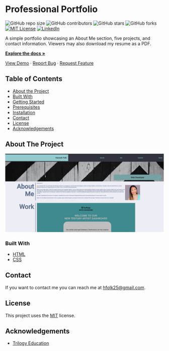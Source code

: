 # Professional Portfolio
![GitHub repo size](https://img.shields.io/github/repo-size/hannahfolk/professional-portfolio)
![GitHub contributors](https://img.shields.io/github/contributors/hannahfolk/professional-portfolio)
![GitHub stars](https://img.shields.io/github/stars/hannahfolk/professional-portfolio?style=social)
![GitHub forks](https://img.shields.io/github/forks/hannahfolk/professional-portfolio?style=social)
[![MIT License][license-shield]][license-url]
[![LinkedIn][linkedin-shield]][linkedin-url]
    
A simple portfolio showcasing an About Me section, five projects, and contact information. Viewers may also download my resume as a PDF.
    
<a href="https://github.com/hannahfolk/professional-portfolio"><strong>Explore the docs »</strong></a>
    
<a href="https://hannahfolk/github.io/professional-portfolio">View Demo</a>
·
<a href="https://github.com/hannahfolk/professional-portfolio/issues">Report Bug</a>
·
<a href="https://github.com/hannahfolk/professional-portfolio/issues">Request Feature</a>
    
## Table of Contents
    
* [About the Project](#about-the-project)
* [Built With](#built-with)
* [Getting Started](#getting-started)
* [Prerequisites](#prerequisites)
* [Installation](#installation)
* [Contact](#contact)
* [License](#license)
* [Acknowledgements](#acknowledgements)
    
## About The Project
    
[![Product Name Screen Shot][product-screenshot]](https://hannahfolk.github.io/professional-portfolio)


### Built With
      
* [HTML]()
* [CSS]()    
    
## Contact
    
If you want to contact me you can reach me at [hfolk25@gmail.com](hfolk25@gmail.com).
    
    
## License
        
This project uses the [MIT][license-url] license.
    

## Acknowledgements
      
* [Trilogy Education](https://www.trilogyed.com/)

[repo-size-shield]: https://img.shields.io/github/repo-size/hannahfolk/professional-portfolio
[contributors-shield]: https://img.shields.io/github/contributors/hannahfolk/professional-portfolio
[contributors-url]: https://github.com/hannahfolk/professional-portfolio/graphs/contributors
[forks-shield]: https://img.shields.io/github/forks/hannahfolk/professional-portfolio
[forks-url]: https://github.com/hannahfolk/professional-portfolio/network/members
[stars-shield]: https://img.shields.io/github/stars/hannahfolk/professional-portfolio?style=social
[stars-url]: https://github.com/hannahfolk/professional-portfolio/stargazers
[issues-shield]: https://img.shields.io/github/issues/hannahfolk/professional-portfolio
[issues-url]: https://github.com/hannahfolk/professional-portfolio/issues
[license-shield]: https://img.shields.io/badge/license-MIT-green
[license-url]: https://github.com/hannahfolk/professional-portfolio/blob/master/LICENSE.txt
[linkedin-shield]: https://img.shields.io/badge/-LinkedIn-black.svg?&logo=linkedin&colorB=555
[linkedin-url]: https://linkedin.com/in/hannahfolk
[product-screenshot]: assets/images/screenshot.png